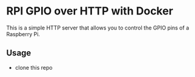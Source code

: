 # RPI GPIO over HTTP with Docker

This is a simple HTTP server that allows you to control the GPIO pins of a Raspberry Pi.

## Usage

- clone this repo

```bash

```
